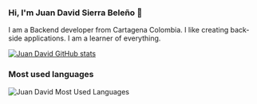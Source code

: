 ### Hi, I'm Juan David Sierra Beleño 👋

I am a Backend developer from Cartagena Colombia. I like creating back-side applications. I am a learner of everything.

[![Juan David GitHub stats](https://github-readme-stats.vercel.app/api?username=jSierraB3991)](https://github.com/anuraghazra/github-readme-stats)


### Most used languages
![Juan David Most Used Languages](https://github-readme-stats.vercel.app/api/top-langs/?username=jSierraB3991&theme=react&layout=compact&hide=HTML)
